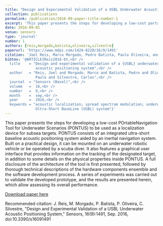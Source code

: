 ```yaml
---
title: "Design and Experimental Validation of a USBL Underwater Acoustic Positioning System"
collection: publications
permalink: /publication/2016-09-paper-title-number-1
excerpt: 'This paper presents the steps for developing a low-cost portable navigation tool for underwater scenarios to be used as a localization device for subsea targets.'
date: 2016-09-01
venue: sensors
type: 'journal'
number: 1
authors: [reis,morgado,batista,oliveira,silvestre]
paperurl: 'https://www.mdpi.com/1424-8220/16/9/1491'
citation: 'Joel Reis, Marco Morgado, Pedro Batista, Paulo Oliveira, and Carlos Silvestre, "Design and Experimental Validation of a USBL Underwater Acoustic Positioning System," Sensors, 16(9):1491, Sep. 2016, doi:10.3390/s16091491'
bibtex: '@ARTICLE{Reis2016-bt,<br />
  title    = "Design and experimental validation of a {USBL} underwater
              acoustic positioning system",<br />
  author   = "Reis, Joel and Morgado, Marco and Batista, Pedro and Oliveira,
              Paulo and Silvestre, Carlos",<br />
  journal  = "Sensors (Basel)",<br />
  volume   =  16,<br />
  number   =  9,<br />
  month    =  sep,<br />
  year     =  2016,<br />
  keywords = "acoustic localization; spread spectrum modulation; underwater
              Ultra-Short BaseLine (USBL) system"}'
---
```

This paper presents the steps for developing a low-cost POrtableNavigation Tool for Underwater Scenarios (PONTUS) to be used as a localization device for subsea targets.
PONTUS consists of an integrated ultra-short baseline acoustic positioning system aided by an inertial navigation system.
Built on a practical design, it can be mounted on an underwater robotic vehicle or be operated by a scuba diver.
It also features a graphical user interface that provides information on the tracking of the designated target, in addition to some details on the physical properties inside PONTUS.
A full disclosure of the architecture of the tool is first presented, followed by thorough technical descriptions of the hardware components ensemble and the software development process.
A series of experiments was carried out to validate the developed prototype, and the results are presented herein, which allow assessing its overall performance.

[Download paper here](https://www.mdpi.com/1424-8220/16/9/1491)

Recommended citation: J. Reis, M. Morgado, P. Batista, P. Oliveira, C. Silvestre, "Design and Experimental Validation of a USBL Underwater Acoustic Positioning System," Sensors, 16(9):1491, Sep. 2016, doi:10.3390/s16091491
